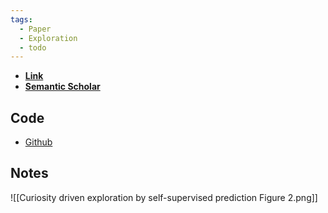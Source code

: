 ```yaml
---
tags:
  - Paper
  - Exploration
  - todo
---
```

- **[Link](https://arxiv.org/pdf/1705.05363.pdf)**
- **[Semantic Scholar](https://www.semanticscholar.org/paper/Curiosity-Driven-Exploration-by-Self-Supervised-Pathak-Agrawal/225ab689f41cef1dc18237ef5dab059a49950abf?utm_source=direct_link)**

## Code

- [Github](https://github.com/adik993/ppo-pytorch)

## Notes

![[Curiosity driven exploration by self-supervised prediction Figure 2.png]]